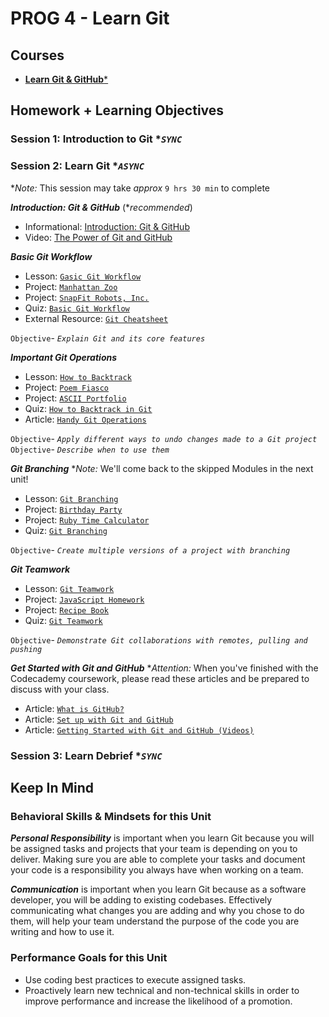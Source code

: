 # PROG 4 - Learn Git

## Courses

- [**Learn Git & GitHub***](https://www.codecademy.com/learn/learn-git)

## Homework + Learning Objectives

### Session 1: Introduction to Git **`SYNC`*

### Session 2: Learn Git **`ASYNC`*

**Note:* This session may take *approx* `9 hrs 30 min` to complete

***Introduction: Git & GitHub*** (**recommended*)

- Informational: [Introduction: Git & GitHub](https://www.codecademy.com/courses/learn-git/informationals/introduction-git-github)
- Video: [The Power of Git and GitHub](https://www.codecademy.com/courses/learn-git/videos/the-power-of-git-and-github)

***Basic Git Workflow***

- Lesson: [`Gasic Git Workflow`](https://www.codecademy.com/courses/learn-git/lessons/git-workflow/resume)
- Project: [`Manhattan Zoo`](https://www.codecademy.com/courses/learn-git/projects/manhattan-zoo)
- Project: [`SnapFit Robots, Inc.`](https://www.codecademy.com/courses/learn-git/projects/snapfit-robots)
- Quiz: [`Basic Git Workflow`](https://www.codecademy.com/courses/learn-git/quizzes/git-1)
- External Resource: [`Git Cheatsheet`](https://www.codecademy.com/courses/learn-git/external_resources/fecp-external-git-cheat-sheet)

`Objective`- *`Explain Git and its core features`*

***Important Git Operations***

- Lesson: [`How to Backtrack`](https://www.codecademy.com/courses/learn-git/lessons/git-backtracking/resume)
- Project: [`Poem Fiasco`](https://www.codecademy.com/courses/learn-git/projects/poem-fiasco)
- Project: [`ASCII Portfolio`](https://www.codecademy.com/courses/learn-git/projects/ascii-portfolio)
- Quiz: [`How to Backtrack in Git`](https://www.codecademy.com/courses/learn-git/quizzes/git-2)
- Article: [`Handy Git Operations`](https://www.codecademy.com/courses/learn-git/articles/handy-git-operations)

`Objective`- *`Apply different ways to undo changes made to a Git project`*
`Objective`- *`Describe when to use them`*

***Git Branching***
**Note:* We'll come back to the skipped Modules in the next unit!

- Lesson: [`Git Branching`](https://www.codecademy.com/courses/learn-git/lessons/git-branching/resume)
- Project: [`Birthday Party`](https://www.codecademy.com/courses/learn-git/projects/birthday-party)
- Project: [`Ruby Time Calculator`](https://www.codecademy.com/courses/learn-git/projects/ruby-time-calc)
- Quiz: [`Git Branching`](https://www.codecademy.com/courses/learn-git/quizzes/git-3)

`Objective`- *`Create multiple versions of a project with branching`*

***Git Teamwork***

- Lesson: [`Git Teamwork`](https://www.codecademy.com/courses/learn-git/lessons/git-teamwork/resume)
- Project: [`JavaScript Homework`](https://www.codecademy.com/courses/learn-git/projects/js-homework)
- Project: [`Recipe Book`](https://www.codecademy.com/courses/learn-git/projects/recipe-book)
- Quiz: [`Git Teamwork`](https://www.codecademy.com/courses/learn-git/quizzes/git-4)

`Objective`- *`Demonstrate Git collaborations with remotes, pulling and pushing`*

***Get Started with Git and GitHub***
**Attention:* When you've finished with the Codecademy coursework, please read these articles and be prepared to discuss with your class.

- Article: [`What is GitHub?`](https://www.codecademy.com/courses/learn-git/articles/what-is-github)
- Article: [`Set up with Git and GitHub`](https://www.codecademy.com/courses/learn-git/articles/f1-u3-git-setup)
- Article: [`Getting Started with Git and GitHub (Videos)`](https://www.codecademy.com/courses/learn-git/articles/getting-started-git-and-github)

### Session 3: Learn Debrief **`SYNC`*

## Keep In Mind

### Behavioral Skills & Mindsets for this Unit

***Personal Responsibility*** is important when you learn Git because you will be assigned tasks and projects that your team is depending on you to deliver. Making sure you are able to complete your tasks and document your code is a responsibility you always have when working on a team.

***Communication*** is important when you learn Git because as a software developer, you will be adding to existing codebases. Effectively communicating what changes you are adding and why you chose to do them, will help your team understand the purpose of the code you are writing and how to use it.

### Performance Goals for this Unit

- Use coding best practices to execute assigned tasks.
- Proactively learn new technical and non-technical skills in order to improve performance and increase the likelihood of a promotion.

